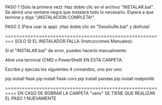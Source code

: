 PASO 1 (Solo la primera vez):
Haz doble clic en el archivo "INSTALAR.bat". 
Se abrirá una ventana negra que instalará todo lo necesario. Espera a que termine y diga "¡INSTALACION COMPLETA!".

PASO 2 (Para usar la app):
¡Haz doble clic en "Desshufle.bat" y disfruta!

=========================================================
SOLO SI EL INSTALADOR FALLA (Instrucciones Manuales):

Si el "INSTALAR.bat" da error, puedes hacerlo manualmente:

Abre una terminal (CMD o PowerShell) EN ESTA CARPETA.

Escribe y ejecuta los siguientes 4 comandos, uno por uno:

pip install flask
pip install flask-cors
pip install pandas
pip install matplotlib

==========================================================
EN CASO DE BORRAR LA CARPETA "venv" SE TIENE QUE REALIZAR EL PASO 1 NUEVAMENTE
